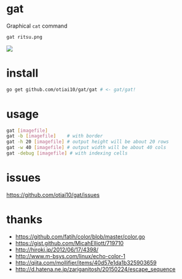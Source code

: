 gat
===========

Graphical `cat` command

```sh
gat ritsu.png
```

![](https://cloud.githubusercontent.com/assets/931554/11054870/4c0d8206-87b4-11e5-9b23-60d4262686c1.png)

# install

```sh
go get github.com/otiai10/gat/gat # <- gat/gat!
```

# usage

```sh
gat [imagefile]
gat -b [imagefile]    # with border
gat -h 20 [imagefile] # output height will be about 20 rows
gat -w 40 [imagefile] # output width will be about 40 cols
gat -debug [imagefile] # with indexing cells
```

# issues

https://github.com/otiai10/gat/issues

# thanks

- https://github.com/fatih/color/blob/master/color.go
- https://gist.github.com/MicahElliott/719710
- http://hiroki.jp/2012/06/17/4398/
- http://www.m-bsys.com/linux/echo-color-1
- http://qiita.com/mollifier/items/40d57e1da1b325903659
- http://d.hatena.ne.jp/zariganitosh/20150224/escape_sequence
